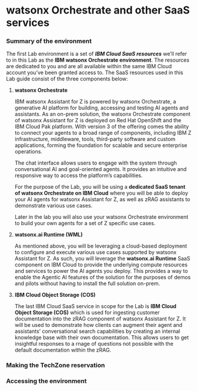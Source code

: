 # watsonx Orchestrate and other SaaS services

### Summary of the environment

The first Lab environment is a set of ***IBM Cloud SaaS resources*** we’ll refer to in this Lab as the **IBM watsonx Orchestrate environment**. The resources are dedicated to you and are all available within the same IBM Cloud account you’ve been granted access to. The SaaS resources used in this Lab guide consist of the three components below:

1. **watsonx Orchestrate**
   
    IBM watsonx Assistant for Z is powered by watsonx Orchestrate, a generative AI platform for building, accessing and testing AI agents and assistants. As an on-prem solution, the watsonx Orchestrate component of watsonx Assistant for Z is deployed on Red Hat OpenShift and the IBM Cloud Pak platform. With version 3 of the offering comes the ability to connect your agents to a broad range of components, including IBM Z infrastructure, middleware, tools, third-party software and custom applications, forming the foundation for scalable and secure enterprise operations.

    The chat interface allows users to engage with the system through conversational AI and goal-oriented agents. It provides an intuitive and responsive way to access the platform’s capabilities.

    For the purpose of the Lab, you will be using a **dedicated SaaS tenant of watsonx Orchestrate on IBM Cloud** where you will be able to deploy your AI agents for watsonx Assistant for Z, as well as zRAG assistants to demonstrate various use cases.

    Later in the lab you will also use your watsonx Orchestrate environment to build your own agents for a set of Z specific use cases.


2. **watsonx.ai Runtime (WML)**
   
    As mentioned above, you will be leveraging a cloud-based deployment to configure and execute various use cases supported by watsonx Assistant for Z. As such, you will leverage the **watsonx.ai Runtime** SaaS component on IBM Cloud to provide the underlying compute resources and services to power the AI agents you deploy. This provides a way to enable the Agentic AI features of the solution for the purposes of demos and pilots without having to install the full solution on-prem.

3. **IBM Cloud Object Storage (COS)**
   
    The last IBM Cloud SaaS service in scope for the Lab is **IBM Cloud Object Storage (COS)** which is used for ingesting customer documentation into the zRAG component of watsonx Assistant for Z. It will be used to demonstrate how clients can augment their agent and assistants’ conversational search capabilities by creating an internal knowledge base with their own documentation. This allows users to get insightful responses to a rnage of questions not possible with the default documentation within the zRAG.


### Making the TechZone reservation




### Accessing the environment





